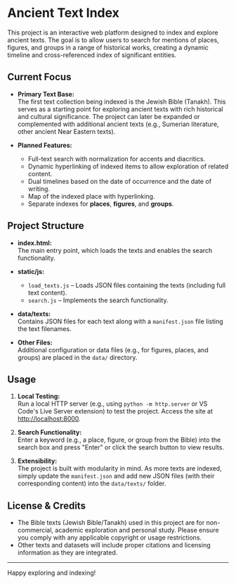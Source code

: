 # Ancient Text Index

This project is an interactive web platform designed to index and explore ancient texts. The goal is to allow users to search for mentions of places, figures, and groups in a range of historical works, creating a dynamic timeline and cross-referenced index of significant entities.

## Current Focus

- **Primary Text Base:**  
  The first text collection being indexed is the Jewish Bible (Tanakh). This serves as a starting point for exploring ancient texts with rich historical and cultural significance. The project can later be expanded or complemented with additional ancient texts (e.g., Sumerian literature, other ancient Near Eastern texts).

- **Planned Features:**  
  - Full-text search with normalization for accents and diacritics.
  - Dynamic hyperlinking of indexed items to allow exploration of related content.
  - Dual timelines based on the date of occurrence and the date of writing.
  - Map of the indexed place with hyperlinking.
  - Separate indexes for **places**, **figures**, and **groups**.
  
## Project Structure

- **index.html:**  
  The main entry point, which loads the texts and enables the search functionality.

- **static/js:**  
  - `load_texts.js` – Loads JSON files containing the texts (including full text content).
  - `search.js` – Implements the search functionality.

- **data/texts:**  
  Contains JSON files for each text along with a `manifest.json` file listing the text filenames.

- **Other Files:**  
  Additional configuration or data files (e.g., for figures, places, and groups) are placed in the `data/` directory.

## Usage

1. **Local Testing:**  
   Run a local HTTP server (e.g., using `python -m http.server` or VS Code's Live Server extension) to test the project. Access the site at [http://localhost:8000](http://localhost:8000).

2. **Search Functionality:**  
   Enter a keyword (e.g., a place, figure, or group from the Bible) into the search box and press "Enter" or click the search button to view results.

3. **Extensibility:**  
   The project is built with modularity in mind. As more texts are indexed, simply update the `manifest.json` and add new JSON files (with their corresponding content) into the `data/texts/` folder.

## License & Credits

- The Bible texts (Jewish Bible/Tanakh) used in this project are for non-commercial, academic exploration and personal study. Please ensure you comply with any applicable copyright or usage restrictions.
- Other texts and datasets will include proper citations and licensing information as they are integrated.

---

Happy exploring and indexing!
